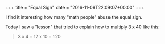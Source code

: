 +++
title = "Equal Sign"
date = "2016-11-09T22:09:07+00:00"
+++

I find it interesting how many "math people" abuse the equal sign.

Today I saw a "lesson" that tried to explain how to multiply 3 x 40 like this:
<blockquote>3 x 4 = 12 x 10 = 120</blockquote>
			